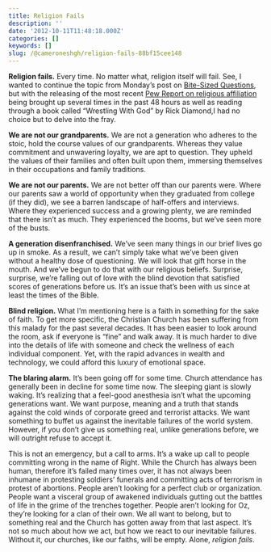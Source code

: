 ```yaml
---
title: Religion Fails
description: ''
date: '2012-10-11T11:48:18.000Z'
categories: []
keywords: []
slug: /@cameroneshgh/religion-fails-88bf15cee148
---
```


**Religion fails.** Every time. No matter what, religion itself will fail. See, I wanted to continue the topic from Monday’s post on [Bite-Sized Questions](http://104.193.143.57/~waywar13/ce/2012/10/08/bite-sized-questions/ "Bite-Sized Questions"), but with the releasing of the most recent [Pew Report on religious affiliation](http://www.pewforum.org/uploadedFiles/Topics/Religious_Affiliation/Unaffiliated/NonesOnTheRise-full.pdf) being brought up several times in the past 48 hours as well as reading through a book called “Wrestling With God” by Rick Diamond,I had no choice but to delve into the fray.

**We are not our grandparents.** We are not a generation who adheres to the stoic, hold the course values of our grandparents. Whereas they value commitment and unwavering loyalty, we are apt to question. They upheld the values of their families and often built upon them, immersing themselves in their occupations and family traditions.

**We are not our parents.** We are not better off than our parents were. Where our parents saw a world of opportunity when they graduated from college (if they did), we see a barren landscape of half-offers and interviews. Where they experienced success and a growing plenty, we are reminded that there isn’t as much. They experienced the booms, but we’ve seen more of the busts.

**A generation disenfranchised.** We’ve seen many things in our brief lives go up in smoke. As a result, we can’t simply take what we’ve been given without a healthy dose of questioning. We will look that gift horse in the mouth. And we’ve begun to do that with our religious beliefs. Surprise, surprise, we’re falling out of love with the blind devotion that satisfied scores of generations before us. It’s an issue that’s been with us since at least the times of the Bible.

**Blind religion.** What I’m mentioning here is a faith in something for the sake of faith. To get more specific, the Christian Church has been suffering from this malady for the past several decades. It has been easier to look around the room, ask if everyone is “fine” and walk away. It is much harder to dive into the details of life with someone and check the wellness of each individual component. Yet, with the rapid advances in wealth and technology, we could afford this luxury of emotional space.

**The blaring alarm.** It’s been going off for some time. Church attendance has generally been in decline for some time now. The sleeping giant is slowly waking. It’s realizing that a feel-good anesthesia isn’t what the upcoming generations want. We want purpose, meaning and a truth that stands against the cold winds of corporate greed and terrorist attacks. We want something to buffet us against the inevitable failures of the world system. However, if you don’t give us something real, unlike generations before, we will outright refuse to accept it.

This is not an emergency, but a call to arms. It’s a wake up call to people committing wrong in the name of Right. While the Church has always been human, therefore it’s failed many times over, it has not always been inhumane in protesting soldiers’ funerals and committing acts of terrorism in protest of abortions. People aren’t looking for a perfect club or organization. People want a visceral group of awakened individuals gutting out the battles of life in the grime of the trenches together. People aren’t looking for Oz, they’re looking for a clan of their own. We all want to belong, but to something real and the Church has gotten away from that last aspect. It’s not so much about how we act, but how we react to our inevitable failures. Without it, our churches, like our faiths, will be empty. Alone, _religion fails_.